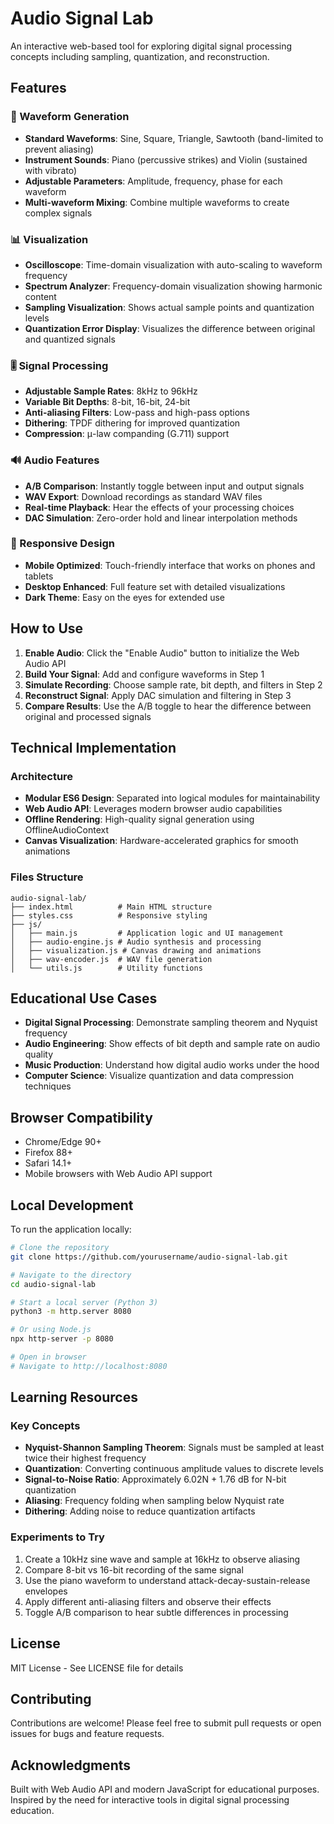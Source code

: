 # Audio Signal Lab

An interactive web-based tool for exploring digital signal processing concepts including sampling, quantization, and reconstruction.

## Features

### 🎵 Waveform Generation
- **Standard Waveforms**: Sine, Square, Triangle, Sawtooth (band-limited to prevent aliasing)
- **Instrument Sounds**: Piano (percussive strikes) and Violin (sustained with vibrato)
- **Adjustable Parameters**: Amplitude, frequency, phase for each waveform
- **Multi-waveform Mixing**: Combine multiple waveforms to create complex signals

### 📊 Visualization
- **Oscilloscope**: Time-domain visualization with auto-scaling to waveform frequency
- **Spectrum Analyzer**: Frequency-domain visualization showing harmonic content
- **Sampling Visualization**: Shows actual sample points and quantization levels
- **Quantization Error Display**: Visualizes the difference between original and quantized signals

### 🎚️ Signal Processing
- **Adjustable Sample Rates**: 8kHz to 96kHz
- **Variable Bit Depths**: 8-bit, 16-bit, 24-bit
- **Anti-aliasing Filters**: Low-pass and high-pass options
- **Dithering**: TPDF dithering for improved quantization
- **Compression**: μ-law companding (G.711) support

### 🔊 Audio Features
- **A/B Comparison**: Instantly toggle between input and output signals
- **WAV Export**: Download recordings as standard WAV files
- **Real-time Playback**: Hear the effects of your processing choices
- **DAC Simulation**: Zero-order hold and linear interpolation methods

### 📱 Responsive Design
- **Mobile Optimized**: Touch-friendly interface that works on phones and tablets
- **Desktop Enhanced**: Full feature set with detailed visualizations
- **Dark Theme**: Easy on the eyes for extended use

## How to Use

1. **Enable Audio**: Click the "Enable Audio" button to initialize the Web Audio API
2. **Build Your Signal**: Add and configure waveforms in Step 1
3. **Simulate Recording**: Choose sample rate, bit depth, and filters in Step 2
4. **Reconstruct Signal**: Apply DAC simulation and filtering in Step 3
5. **Compare Results**: Use the A/B toggle to hear the difference between original and processed signals

## Technical Implementation

### Architecture
- **Modular ES6 Design**: Separated into logical modules for maintainability
- **Web Audio API**: Leverages modern browser audio capabilities
- **Offline Rendering**: High-quality signal generation using OfflineAudioContext
- **Canvas Visualization**: Hardware-accelerated graphics for smooth animations

### Files Structure
```
audio-signal-lab/
├── index.html          # Main HTML structure
├── styles.css          # Responsive styling
├── js/
│   ├── main.js         # Application logic and UI management
│   ├── audio-engine.js # Audio synthesis and processing
│   ├── visualization.js # Canvas drawing and animations
│   ├── wav-encoder.js  # WAV file generation
│   └── utils.js        # Utility functions
```

## Educational Use Cases

- **Digital Signal Processing**: Demonstrate sampling theorem and Nyquist frequency
- **Audio Engineering**: Show effects of bit depth and sample rate on audio quality
- **Music Production**: Understand how digital audio works under the hood
- **Computer Science**: Visualize quantization and data compression techniques

## Browser Compatibility

- Chrome/Edge 90+
- Firefox 88+
- Safari 14.1+
- Mobile browsers with Web Audio API support

## Local Development

To run the application locally:

```bash
# Clone the repository
git clone https://github.com/yourusername/audio-signal-lab.git

# Navigate to the directory
cd audio-signal-lab

# Start a local server (Python 3)
python3 -m http.server 8080

# Or using Node.js
npx http-server -p 8080

# Open in browser
# Navigate to http://localhost:8080
```

## Learning Resources

### Key Concepts
- **Nyquist-Shannon Sampling Theorem**: Signals must be sampled at least twice their highest frequency
- **Quantization**: Converting continuous amplitude values to discrete levels
- **Signal-to-Noise Ratio**: Approximately 6.02N + 1.76 dB for N-bit quantization
- **Aliasing**: Frequency folding when sampling below Nyquist rate
- **Dithering**: Adding noise to reduce quantization artifacts

### Experiments to Try
1. Create a 10kHz sine wave and sample at 16kHz to observe aliasing
2. Compare 8-bit vs 16-bit recording of the same signal
3. Use the piano waveform to understand attack-decay-sustain-release envelopes
4. Apply different anti-aliasing filters and observe their effects
5. Toggle A/B comparison to hear subtle differences in processing

## License

MIT License - See LICENSE file for details

## Contributing

Contributions are welcome! Please feel free to submit pull requests or open issues for bugs and feature requests.

## Acknowledgments

Built with Web Audio API and modern JavaScript for educational purposes. Inspired by the need for interactive tools in digital signal processing education.